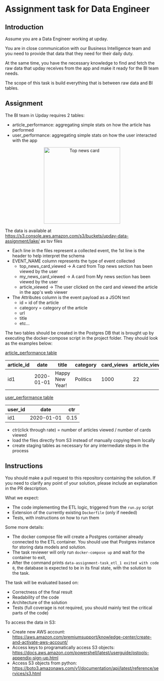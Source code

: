 # Assignment task for Data Engineer

## Introduction

Assume you are a Data Engineer working at upday. 

You are in close communication with our Business Intelligence team and you need to provide that data that they need for their daily duty.

At the same time, you have the necessary knowledge to find and fetch the raw data that upday receives from the app and make it ready for the BI team needs.

The scope of this task is build everything that is between raw data and BI tables.

## Assignment
The BI team in Upday requires 2 tables:
* article_performance: aggregating simple stats on how the article has performed
* user_performance: aggregating simple stats on how the user interacted with the app

<p align="center">
  <img src="https://upday-data-assignment.s3-eu-west-1.amazonaws.com/upday.jpeg" width="250" alt="Top news card">
</p>

The data is available at https://s3.console.aws.amazon.com/s3/buckets/upday-data-assignment/lake/ as tsv files
  * Each line in the files represent a collected event, the 1st line is the header to help interpret the schema
  * EVENT_NAME column represents the type of event collected 
    * top_news_card_viewed -> A card from Top news section has been viewed by the user
    * my_news_card_viewed -> A card from My news section has been viewed by the user
    * article_viewed -> The user clicked on the card and viewed the article in the app's web viewer
  * The Attributes column is the event payload as a JSON text
    * id = id of the article
    * category = category of the article
    * url
    * title 
    * etc...

The two tables should be created in the Postgres DB that is brought up by executing the docker-compose script in the project folder. They should look as the examples below:

<u>article_performance table</u>

| article_id  | date         | title           | category   | card_views | article_views |
|-------------|--------------|-----------------|------------|------------|---------------|
| id1         |  2020-01-01  | Happy New Year! |  Politics  |  1000      |    22         |

<u>user_performance table</u>

| user_id     | date         | ctr   |
|-------------|--------------|-------|
| id1         |  2020-01-01  |0.15   |

* ctr(click through rate) = number of articles viewed / number of cards viewed
* load the files directly from S3 instead of manually copying them locally 
* create staging tables as necessary for any intermediate steps in the process

## Instructions
You should make a pull request to this repository containing the solution. If you need to clarify any point of your solution, please include an explanation in the PR description.

What we expect:
* The code implementing the ETL logic, triggered from the `run.py` script
* Extension of the currently existing `Dockerfile` (only if needed)
* Tests, with instructions on how to run them

Some more details:
* The docker compose file will create a Postgres container already connected to the ETL container. You should use that Postgres instance for storing data models and solution.
* The task reviewer will only run `docker-compose up` and wait for the container to exit, 
* After the command prints `data-assignment-task_etl_1 exited with code 0`, the database is expected to be in its final state, with the solution to the task.

The task will be evaluated based on:
* Correctness of the final result
* Readability of the code
* Architecture of the solution
* Tests (full coverage is not required, you should mainly test the critical parts of the code)

To access the data in S3:
* Create new AWS account: https://aws.amazon.com/premiumsupport/knowledge-center/create-and-activate-aws-account/
* Access keys to programatically access S3 objects: https://docs.aws.amazon.com/powershell/latest/userguide/pstools-appendix-sign-up.html
* Access S3 objects from python: https://boto3.amazonaws.com/v1/documentation/api/latest/reference/services/s3.html

